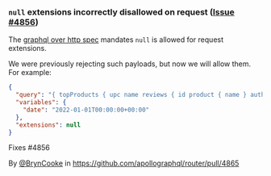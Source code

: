 ### `null` extensions incorrectly disallowed on request ([Issue #4856](https://github.com/apollographql/router/issues/4856))

The [graphql over http spec](https://graphql.github.io/graphql-over-http/draft/#sel-EALFPCCBCEtC37P) mandates `null` is allowed for request extensions.

We were previously rejecting such payloads, but now we will allow them. For example:

```json
{
  "query": "{ topProducts { upc name reviews { id product { name } author { id name } } } }",
  "variables": {
    "date": "2022-01-01T00:00:00+00:00"
  },
  "extensions": null
}
```

Fixes #4856

By [@BrynCooke](https://github.com/BrynCooke) in https://github.com/apollographql/router/pull/4865
